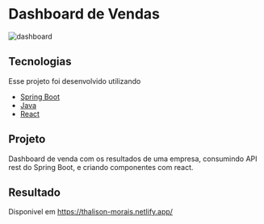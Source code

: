 # Dashboard de Vendas

![dashboard](https://user-images.githubusercontent.com/54786785/124206108-073a5380-dab9-11eb-8e9b-3479100236d0.png)


## Tecnologias
Esse projeto foi desenvolvido utilizando 
- [Spring Boot](https://spring.io/)
- [Java](https://www.java.com/pt-BR/)
- [React](https://pt-br.reactjs.org/)

## Projeto
Dashboard de venda com os resultados de uma empresa, 
consumindo API rest do Spring Boot, e criando componentes 
com react.

## Resultado
Disponivel em https://thalison-morais.netlify.app/
